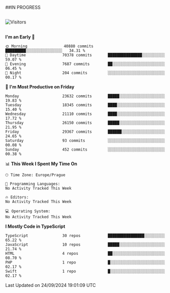 ##IN PROGRESS
##
![Visitors](https://komarev.com/ghpvc/?username=petrbui&style=for-the-badge&label=Visitors+👀)



##
<!--
[![My GitHub stats](https://github-readme-stats.vercel.app/api?username=petrbui&theme=github_dark)](https://github.com/anuraghazra/github-readme-stats)

[![My wakatime stats](https://github-readme-stats.vercel.app/api/wakatime?username=petrbui&theme=github_dark)](https://github.com/anuraghazra/github-readme-stats)
-->
<!--START_SECTION:waka-->
**I'm an Early 🐤** 

```text
🌞 Morning                40880 commits       █████████░░░░░░░░░░░░░░░░   34.31 % 
🌆 Daytime                70378 commits       ███████████████░░░░░░░░░░   59.07 % 
🌃 Evening                7687 commits        ██░░░░░░░░░░░░░░░░░░░░░░░   06.45 % 
🌙 Night                  204 commits         ░░░░░░░░░░░░░░░░░░░░░░░░░   00.17 % 
```
📅 **I'm Most Productive on Friday** 

```text
Monday                   23632 commits       █████░░░░░░░░░░░░░░░░░░░░   19.83 % 
Tuesday                  18345 commits       ████░░░░░░░░░░░░░░░░░░░░░   15.40 % 
Wednesday                21110 commits       ████░░░░░░░░░░░░░░░░░░░░░   17.72 % 
Thursday                 26150 commits       █████░░░░░░░░░░░░░░░░░░░░   21.95 % 
Friday                   29367 commits       ██████░░░░░░░░░░░░░░░░░░░   24.65 % 
Saturday                 93 commits          ░░░░░░░░░░░░░░░░░░░░░░░░░   00.08 % 
Sunday                   452 commits         ░░░░░░░░░░░░░░░░░░░░░░░░░   00.38 % 
```


📊 **This Week I Spent My Time On** 

```text
🕑︎ Time Zone: Europe/Prague

💬 Programming Languages: 
No Activity Tracked This Week

🔥 Editors: 
No Activity Tracked This Week

💻 Operating System: 
No Activity Tracked This Week
```

**I Mostly Code in TypeScript** 

```text
TypeScript               30 repos            ████████████████░░░░░░░░░   65.22 % 
JavaScript               10 repos            █████░░░░░░░░░░░░░░░░░░░░   21.74 % 
HTML                     4 repos             ██░░░░░░░░░░░░░░░░░░░░░░░   08.70 % 
PHP                      1 repo              █░░░░░░░░░░░░░░░░░░░░░░░░   02.17 % 
Swift                    1 repo              █░░░░░░░░░░░░░░░░░░░░░░░░   02.17 % 
```




 Last Updated on 24/09/2024 19:01:09 UTC
<!--END_SECTION:waka-->
